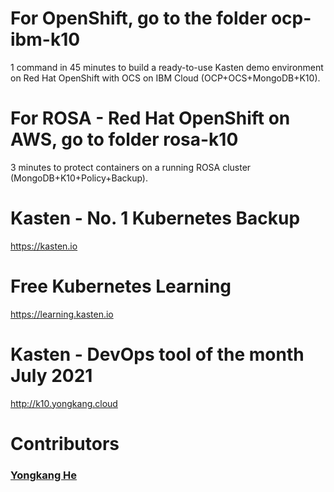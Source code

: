# For OpenShift, go to the folder ocp-ibm-k10
1 command in 45 minutes to build a ready-to-use Kasten demo environment on Red Hat OpenShift with OCS on IBM Cloud (OCP+OCS+MongoDB+K10).

# For ROSA - Red Hat OpenShift on AWS, go to folder rosa-k10
3 minutes to protect containers on a running ROSA cluster (MongoDB+K10+Policy+Backup).

# Kasten - No. 1 Kubernetes Backup
https://kasten.io 

# Free Kubernetes Learning
https://learning.kasten.io 

# Kasten - DevOps tool of the month July 2021
http://k10.yongkang.cloud

# Contributors

### [Yongkang He](http://yongkang.cloud)




